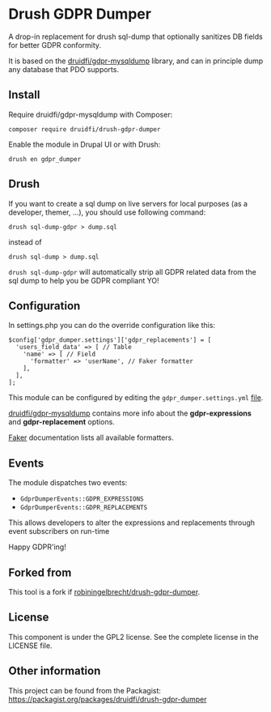 # Drush GDPR Dumper

A drop-in replacement for drush sql-dump that optionally sanitizes DB fields for better GDPR conformity.

It is based on the [druidfi/gdpr-mysqldump](https://github.com/druidfi/gdpr-mysqldump) library, 
and can in principle dump any database that PDO supports. 

## Install

Require druidfi/gdpr-mysqldump with Composer:

```
composer require druidfi/drush-gdpr-dumper
```

Enable the module in Drupal UI or with Drush:

```
drush en gdpr_dumper
```

## Drush

If you want to create a sql dump on live servers for local purposes (as a developer, themer, ...), 
you should use following command:

```
drush sql-dump-gdpr > dump.sql
```

instead of 

```
drush sql-dump > dump.sql
```

`drush sql-dump-gdpr` will automatically strip all GDPR related data from the sql dump to help you 
be GDPR compliant YO!

## Configuration

In settings.php you can do the override configuration like this:

```
$config['gdpr_dumper.settings']['gdpr_replacements'] = [
  'users_field_data' => [ // Table
    'name' => [ // Field
      'formatter' => 'userName', // Faker formatter
    ],
  ],
];
```

This module can be configured by editing the `gdpr_dumper.settings.yml` [file](config/install/gdpr_dumper.settings.yml).

[druidfi/gdpr-mysqldump](https://github.com/druidfi/gdpr-mysqldump) contains more info about 
the **gdpr-expressions** and **gdpr-replacement** options.

[Faker](https://fakerphp.github.io/) documentation lists all available formatters.

## Events

The module dispatches two events:
* `GdprDumperEvents::GDPR_EXPRESSIONS`
* `GdprDumperEvents::GDPR_REPLACEMENTS`
 
This allows developers to alter the expressions and replacements through event subscribers on run-time

Happy GDPR'ing!

## Forked from

This tool is a fork if [robiningelbrecht/drush-gdpr-dumper](https://github.com/robiningelbrecht/drush-gdpr-dumper).

## License

This component is under the GPL2 license. See the complete license in the LICENSE file.

## Other information

This project can be found from the Packagist: https://packagist.org/packages/druidfi/drush-gdpr-dumper
